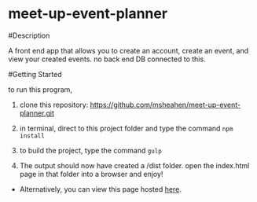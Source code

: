 # meet-up-event-planner

#Description

A front end app that allows you to create an account, create an event, and view your created events. no back end DB connected to this. 

#Getting Started

to run this program,

1. clone this repository: https://github.com/msheahen/meet-up-event-planner.git

2. in terminal, direct to this project folder and type the command
    ```npm install```

3. to build the project, type the command ```gulp```
4. The output should now have created a /dist folder.  open the index.html page in that folder into a browser and enjoy!


* Alternatively, you can view this page hosted [here](https://msheahen.github.io/meet-up-event-planner/).
	


